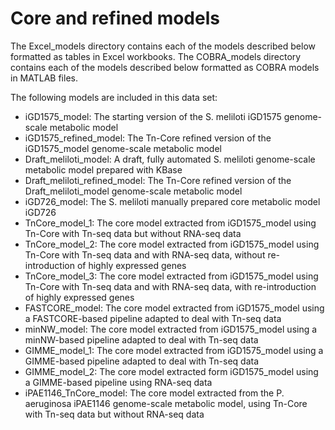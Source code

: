 # Core and refined models

The Excel_models directory contains each of the models described below formatted as tables in Excel workbooks. The COBRA_models directory contains each of the models described below formatted as COBRA models in MATLAB files.

The following models are included in this data set:
- iGD1575_model: The starting version of the S. meliloti iGD1575 genome-scale metabolic model
- iGD1575_refined_model: The Tn-Core refined version of the iGD1575_model genome-scale metabolic model
- Draft_meliloti_model: A draft, fully automated S. meliloti genome-scale metabolic model prepared with KBase
- Draft_meliloti_refined_model: The Tn-Core refined version of the Draft_meliloti_model genome-scale metabolic model
- iGD726_model: The S. meliloti manually prepared core metabolic model iGD726
- TnCore_model_1: The core model extracted from iGD1575_model using Tn-Core with Tn-seq data but without RNA-seq data
- TnCore_model_2: The core model extracted from iGD1575_model using Tn-Core with Tn-seq data and with RNA-seq data, without re-introduction of highly expressed genes
- TnCore_model_3: The core model extracted from iGD1575_model using Tn-Core with Tn-seq data and with RNA-seq data, with re-introduction of highly expressed genes
- FASTCORE_model: The core model extracted from iGD1575_model using a FASTCORE-based pipeline adapted to deal with Tn-seq data
- minNW_model: The core model extracted from iGD1575_model using a minNW-based pipeline adapted to deal with Tn-seq data
- GIMME_model_1: The core model extracted from iGD1575_model using a GIMME-based pipeline adapted to deal with Tn-seq data
- GIMME_model_2: The core model extracted form iGD1575_model using a GIMME-based pipeline using RNA-seq data
- iPAE1146_TnCore_model: The core model extracted from the P. aeruginosa iPAE1146 genome-scale metabolic model, using Tn-Core with Tn-seq data but without RNA-seq data
